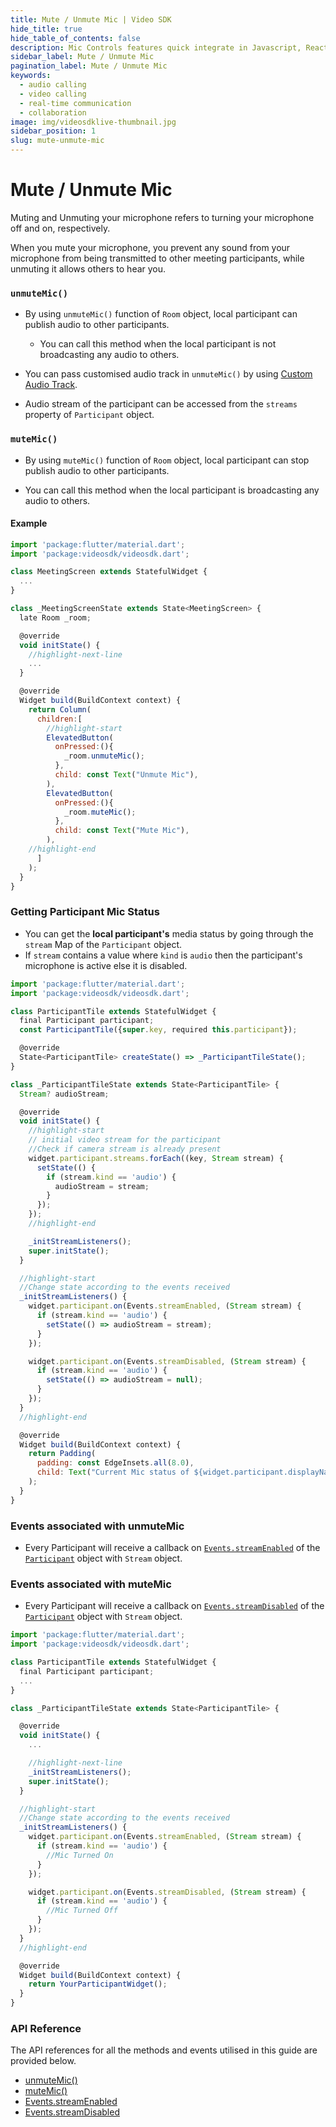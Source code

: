 ```yaml
---
title: Mute / Unmute Mic | Video SDK
hide_title: true
hide_table_of_contents: false
description: Mic Controls features quick integrate in Javascript, React JS, Android, IOS, React Native, Flutter with Video SDK to add live video & audio conferencing to your applications.
sidebar_label: Mute / Unmute Mic
pagination_label: Mute / Unmute Mic
keywords:
  - audio calling
  - video calling
  - real-time communication
  - collaboration
image: img/videosdklive-thumbnail.jpg
sidebar_position: 1
slug: mute-unmute-mic
---
```


# Mute / Unmute Mic

Muting and Unmuting your microphone refers to turning your microphone off and on, respectively.

When you mute your microphone, you prevent any sound from your microphone from being transmitted to other meeting participants, while unmuting it allows others to hear you.

### `unmuteMic()`

- By using `unmuteMic()` function of `Room` object, local participant can publish audio to other participants.

  - You can call this method when the local participant is not broadcasting any audio to others.

- You can pass customised audio track in `unmuteMic()` by using [Custom Audio Track](/flutter/guide/video-and-audio-calling-api-sdk/render-media/optimize-audio-track).

- Audio stream of the participant can be accessed from the `streams` property of `Participant` object.

### `muteMic()`

- By using `muteMic()` function of `Room` object, local participant can stop publish audio to other participants.

- You can call this method when the local participant is broadcasting any audio to others.

#### Example

```jsx
import 'package:flutter/material.dart';
import 'package:videosdk/videosdk.dart';

class MeetingScreen extends StatefulWidget {
  ...
}

class _MeetingScreenState extends State<MeetingScreen> {
  late Room _room;

  @override
  void initState() {
    //highlight-next-line
    ...
  }

  @override
  Widget build(BuildContext context) {
    return Column(
      children:[
        //highlight-start
        ElevatedButton(
          onPressed:(){
            _room.unmuteMic();
          },
          child: const Text("Unmute Mic"),
        ),
        ElevatedButton(
          onPressed:(){
            _room.muteMic();
          },
          child: const Text("Mute Mic"),
        ),
    //highlight-end
      ]
    );
  }
}
```

### Getting Participant Mic Status

- You can get the **local participant's** media status by going through the `stream` Map of the `Participant` object.
- If `stream` contains a value where `kind` is `audio` then the participant's microphone is active else it is disabled.

```js
import 'package:flutter/material.dart';
import 'package:videosdk/videosdk.dart';

class ParticipantTile extends StatefulWidget {
  final Participant participant;
  const ParticipantTile({super.key, required this.participant});

  @override
  State<ParticipantTile> createState() => _ParticipantTileState();
}

class _ParticipantTileState extends State<ParticipantTile> {
  Stream? audioStream;

  @override
  void initState() {
    //highlight-start
    // initial video stream for the participant
    //Check if camera stream is already present
    widget.participant.streams.forEach((key, Stream stream) {
      setState(() {
        if (stream.kind == 'audio') {
          audioStream = stream;
        }
      });
    });
    //highlight-end

    _initStreamListeners();
    super.initState();
  }

  //highlight-start
  //Change state according to the events received
  _initStreamListeners() {
    widget.participant.on(Events.streamEnabled, (Stream stream) {
      if (stream.kind == 'audio') {
        setState(() => audioStream = stream);
      }
    });

    widget.participant.on(Events.streamDisabled, (Stream stream) {
      if (stream.kind == 'audio') {
        setState(() => audioStream = null);
      }
    });
  }
  //highlight-end

  @override
  Widget build(BuildContext context) {
    return Padding(
      padding: const EdgeInsets.all(8.0),
      child: Text("Current Mic status of ${widget.participant.displayName} is ${audioStream !=null ? "Active": "Disable"}")
    );
  }
}
```

### Events associated with unmuteMic

- Every Participant will receive a callback on [`Events.streamEnabled`](/flutter/api/sdk-reference/participant-class/events#streamenabled) of the [`Participant`](/flutter/api/sdk-reference/participant-class/introduction) object with `Stream` object.

### Events associated with muteMic

- Every Participant will receive a callback on [`Events.streamDisabled`](/flutter/api/sdk-reference/participant-class/events#streamdisabled) of the [`Participant`](/flutter/api/sdk-reference/participant-class/introduction) object with `Stream` object.

```js
import 'package:flutter/material.dart';
import 'package:videosdk/videosdk.dart';

class ParticipantTile extends StatefulWidget {
  final Participant participant;
  ...
}

class _ParticipantTileState extends State<ParticipantTile> {

  @override
  void initState() {
    ...

    //highlight-next-line
    _initStreamListeners();
    super.initState();
  }

  //highlight-start
  //Change state according to the events received
  _initStreamListeners() {
    widget.participant.on(Events.streamEnabled, (Stream stream) {
      if (stream.kind == 'audio') {
        //Mic Turned On
      }
    });

    widget.participant.on(Events.streamDisabled, (Stream stream) {
      if (stream.kind == 'audio') {
        //Mic Turned Off
      }
    });
  }
  //highlight-end

  @override
  Widget build(BuildContext context) {
    return YourParticipantWidget();
  }
}
```

### API Reference

The API references for all the methods and events utilised in this guide are provided below.

- [unmuteMic()](/flutter/api/sdk-reference/room-class/methods#unmutemic)
- [muteMic()](/flutter/api/sdk-reference/room-class/methods#mutemic)
- [Events.streamEnabled](/flutter/api/sdk-reference/participant-class/events#streamenabled)
- [Events.streamDisabled](/flutter/api/sdk-reference/participant-class/events#streamdisabled)
